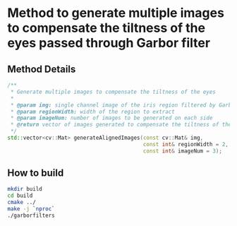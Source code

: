 # Method to generate multiple images to compensate the tiltness of the eyes passed through Garbor filter #

## Method Details ##

```c++
/**
 * Generate multiple images to compensate the tiltness of the eyes
 *
 * @param img: single channel image of the iris region filtered by Garbor filters
 * @param regionWidth: width of the region to extract
 * @param imageNum: number of images to be generated on each side
 * @return vector of images generated to compensate the tiltness of the eyes. Size of vector would be imageNum * 2
 */
std::vector<cv::Mat> generateAlignedImages(const cv::Mat& img,
                                           const int& regionWidth = 2,
                                           const int& imageNum = 3);
```

## How to build ##

```bash
mkdir build
cd build
cmake ../
make -j `nproc`
./garborfilters
```
